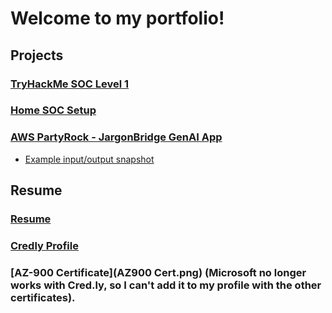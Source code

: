 # Welcome to my portfolio!

## Projects
### [TryHackMe SOC Level 1](thmsoclevel1.md)
### [Home SOC Setup](homesoc.md)
### [AWS PartyRock - JargonBridge GenAI App](https://partyrock.aws/u/KenB7/1nIRFrtOV/JargonBridge)
-  [Example input/output snapshot](https://partyrock.aws/u/KenB7/1nIRFrtOV/JargonBridge/snapshot/uSOLqiDLE)

## Resume
### [Resume](Resume4.pdf)
### [Credly Profile](https://www.credly.com/users/mackenzie-brigham)
### [AZ-900 Certificate](AZ900 Cert.png) (Microsoft no longer works with Cred.ly, so I can't add it to my profile with the other certificates).

